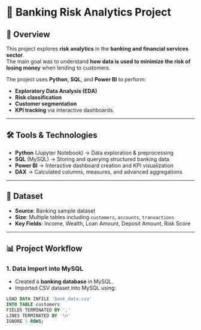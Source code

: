 # 🏦 Banking Risk Analytics Project

## 📌 Overview
This project explores **risk analytics** in the **banking and financial services sector**.  
The main goal was to understand **how data is used to minimize the risk of losing money** when lending to customers.

The project uses **Python**, **SQL**, and **Power BI** to perform:
- **Exploratory Data Analysis (EDA)**
- **Risk classification**
- **Customer segmentation**
- **KPI tracking** via interactive dashboards

---

## 🛠 Tools & Technologies
- **Python** (Jupyter Notebook) → Data exploration & preprocessing  
- **SQL** (MySQL) → Storing and querying structured banking data  
- **Power BI** → Interactive dashboard creation and KPI visualization  
- **DAX** → Calculated columns, measures, and advanced aggregations

---

## 📂 Dataset
- **Source**: Banking sample dataset  
- **Size**: Multiple tables including `customers`, `accounts`, `transactions`  
- **Key Fields**: Income, Wealth, Loan Amount, Deposit Amount, Risk Score

---

## 📊 Project Workflow

### **1. Data Import into MySQL**
- Created a **banking database** in MySQL.
- Imported CSV dataset into MySQL using:
```sql
LOAD DATA INFILE 'bank_data.csv'
INTO TABLE customers
FIELDS TERMINATED BY ','
LINES TERMINATED BY '\n'
IGNORE 1 ROWS;
